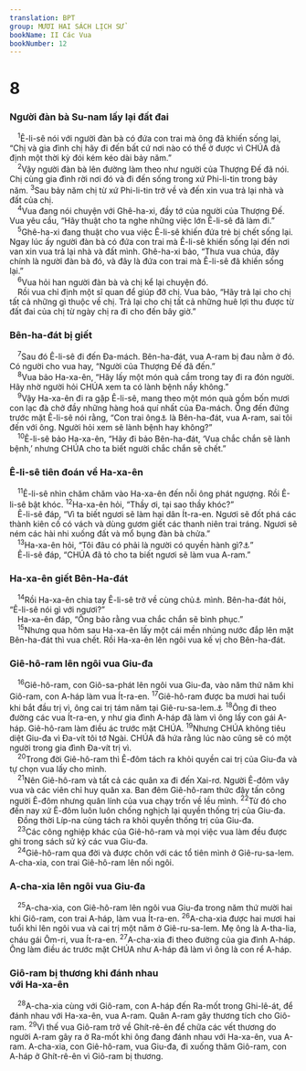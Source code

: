 ```yaml
---
translation: BPT
group: MƯƠI HAI SÁCH LỊCH SỬ
bookName: II Các Vua 
bookNumber: 12
---
```


<div class="title"><h1>8</h1><h3>Người đàn bà Su-nam lấy lại đất đai</h3></div>
<span class="verse 2vua_8_1"> <sup>1</sup>Ê-li-sê nói với người đàn bà có đứa con trai mà ông đã khiến sống lại, “Chị và gia đình chị hãy đi đến bất cứ nơi nào có thể ở được vì CHÚA đã định một thời kỳ đói kém kéo dài bảy năm.”<br/></span>
<span class="verse 2vua_8_2"> <sup>2</sup>Vậy người đàn bà lên đường làm theo như người của Thượng Đế đã nói. Chị cùng gia đình rời nơi đó và đi đến sống trong xứ Phi-li-tin trong bảy năm.</span>
<span class="verse 2vua_8_3"><sup>3</sup>Sau bảy năm chị từ xứ Phi-li-tin trở về và đến xin vua trả lại nhà và đất của chị.<br/></span>
<span class="verse 2vua_8_4"> <sup>4</sup>Vua đang nói chuyện với Ghê-ha-xi, đầy tớ của người của Thượng Đế. Vua yêu cầu, “Hãy thuật cho ta nghe những việc lớn Ê-li-sê đã làm đi.”<br/></span>
<span class="verse 2vua_8_5"> <sup>5</sup>Ghê-ha-xi đang thuật cho vua việc Ê-li-sê khiến đứa trẻ bị chết sống lại. Ngay lúc ấy người đàn bà có đứa con trai mà Ê-li-sê khiến sống lại đến nơi van xin vua trả lại nhà và đất mình. Ghê-ha-xi bảo, “Thưa vua chúa, đây chính là người đàn bà đó, và đây là đứa con trai mà Ê-li-sê đã khiến sống lại.”<br/></span>
<span class="verse 2vua_8_6"> <sup>6</sup>Vua hỏi han người đàn bà và chị kể lại chuyện đó.<br/> Rồi vua chỉ định một sĩ quan để giúp đỡ chị. Vua bảo, “Hãy trả lại cho chị tất cả những gì thuộc về chị. Trả lại cho chị tất cả những huê lợi thu được từ đất đai của chị từ ngày chị ra đi cho đến bây giờ.”<br/></span>
<div class="title"><h3>Bên-ha-đát bị giết</h3></div>
<span class="verse 2vua_8_7"> <sup>7</sup>Sau đó Ê-li-sê đi đến Đa-mách. Bên-ha-đát, vua A-ram bị đau nằm ở đó. Có người cho vua hay, “Người của Thượng Đế đã đến.”<br/></span>
<span class="verse 2vua_8_8"> <sup>8</sup>Vua bảo Ha-xa-ên, “Hãy lấy một món quà cầm trong tay đi ra đón người. Hãy nhờ người hỏi CHÚA xem ta có lành bệnh nầy không.”<br/></span>
<span class="verse 2vua_8_9"> <sup>9</sup>Vậy Ha-xa-ên đi ra gặp Ê-li-sê, mang theo một món quà gồm bốn mươi con lạc đà chở đầy những hàng hoá quí nhất của Đa-mách. Ông đến đứng trước mặt Ê-li-sê nói rằng, “Con trai ông<a data-toggle="tooltip" data-placement="bottom" title="Hay “đệ tử.”">⚓</a> là Bên-ha-đát, vua A-ram, sai tôi đến với ông. Người hỏi xem sẽ lành bệnh hay không?”<br/></span>
<span class="verse 2vua_8_10"> <sup>10</sup>Ê-li-sê bảo Ha-xa-ên, “Hãy đi bảo Bên-ha-đát, ‘Vua chắc chắn sẽ lành bệnh,’ nhưng CHÚA cho ta biết người chắc chắn sẽ chết.”<br/></span>
<div class="title"><h3>Ê-li-sê tiên đoán về Ha-xa-ên</h3></div>
<span class="verse 2vua_8_11"> <sup>11</sup>Ê-li-sê nhìn chăm chăm vào Ha-xa-ên đến nỗi ông phát ngượng. Rồi Ê-li-sê bật khóc.</span>
<span class="verse 2vua_8_12"><sup>12</sup>Ha-xa-ên hỏi, “Thầy ơi, tại sao thầy khóc?”<br/> Ê-li-sê đáp, “Vì ta biết ngươi sẽ làm hại dân Ít-ra-en. Ngươi sẽ đốt phá các thành kiên cố có vách và dùng gươm giết các thanh niên trai tráng. Ngươi sẽ ném các hài nhi xuống đất và mổ bụng đàn bà chửa.”<br/></span>
<span class="verse 2vua_8_13"> <sup>13</sup>Ha-xa-ên hỏi, “Tôi đâu có phải là người có quyền hành gì?<a data-toggle="tooltip" data-placement="bottom" title="Nguyên văn, “Kẻ tôi tớ ông chỉ là con chó mà thôi.”">⚓</a>”<br/> Ê-li-sê đáp, “CHÚA đã tỏ cho ta biết ngươi sẽ làm vua A-ram.”<br/></span>
<div class="title"><h3>Ha-xa-ên giết Bên-Ha-đát</h3></div>
<span class="verse 2vua_8_14"> <sup>14</sup>Rồi Ha-xa-ên chia tay Ê-li-sê trở về cùng chủ<a data-toggle="tooltip" data-placement="bottom" title="Hay “vua.”">⚓</a> mình. Bên-ha-đát hỏi, “Ê-li-sê nói gì với ngươi?”<br/> Ha-xa-ên đáp, “Ông bảo rằng vua chắc chắn sẽ bình phục.”<br/></span>
<span class="verse 2vua_8_15"> <sup>15</sup>Nhưng qua hôm sau Ha-xa-ên lấy một cái mền nhúng nước đắp lên mặt Bên-ha-đát thì vua chết. Rồi Ha-xa-ên lên ngôi vua kế vị cho Bên-ha-đát.<br/></span>
<div class="title"><h3>Giê-hô-ram lên ngôi vua Giu-đa</h3></div>
<span class="verse 2vua_8_16"> <sup>16</sup>Giê-hô-ram, con Giô-sa-phát lên ngôi vua Giu-đa, vào năm thứ năm khi Giô-ram, con A-háp làm vua Ít-ra-en.</span>
<span class="verse 2vua_8_17"><sup>17</sup>Giê-hô-ram được ba mươi hai tuổi khi bắt đầu trị vì, ông cai trị tám năm tại Giê-ru-sa-lem.<a data-toggle="tooltip" data-placement="bottom" title="Câu nầy có trong bản cổ Hi-lạp và Xy-ri. Bản Hê-bơ-rơ tiêu chuẩn ghi thêm “trong khi Giô-sa-phát vẫn còn làm vua Giu-đa.” Đó là theo tập tục Hê-bơ-rơ, cha và con cùng cai trị Giu-đa trong một thời gian.">⚓</a></span>
<span class="verse 2vua_8_18"><sup>18</sup>Ông đi theo đường các vua Ít-ra-en, y như gia đình A-háp đã làm vì ông lấy con gái A-háp. Giê-hô-ram làm điều ác trước mặt CHÚA.</span>
<span class="verse 2vua_8_19"><sup>19</sup>Nhưng CHÚA không tiêu diệt Giu-đa vì Đa-vít tôi tớ Ngài. CHÚA đã hứa rằng lúc nào cũng sẽ có một người trong gia đình Đa-vít trị vì.<br/></span>
<span class="verse 2vua_8_20"> <sup>20</sup>Trong đời Giê-hô-ram thì Ê-đôm tách ra khỏi quyền cai trị của Giu-đa và tự chọn vua lấy cho mình.<br/></span>
<span class="verse 2vua_8_21"> <sup>21</sup>Nên Giê-hô-ram và tất cả các quân xa đi đến Xai-rơ. Người Ê-đôm vây vua và các viên chỉ huy quân xa. Ban đêm Giê-hô-ram thức đậy tấn công người Ê-đôm nhưng quân lính của vua chạy trốn về lều mình.</span>
<span class="verse 2vua_8_22"><sup>22</sup>Từ đó cho đến nay xứ Ê-đôm luôn luôn chống nghịch lại quyền thống trị của Giu-đa.<br/> Đồng thời Líp-na cùng tách ra khỏi quyền thống trị của Giu-đa.<br/></span>
<span class="verse 2vua_8_23"> <sup>23</sup>Các công nghiệp khác của Giê-hô-ram và mọi việc vua làm đều được ghi trong sách sử ký các vua Giu-đa.<br/></span>
<span class="verse 2vua_8_24"> <sup>24</sup>Giê-hô-ram qua đời và được chôn với các tổ tiên mình ở Giê-ru-sa-lem. A-cha-xia, con trai Giê-hô-ram lên nối ngôi.<br/></span>
<div class="title"><h3>A-cha-xia lên ngôi vua Giu-đa</h3></div>
<span class="verse 2vua_8_25"> <sup>25</sup>A-cha-xia, con Giê-hô-ram lên ngôi vua Giu-đa trong năm thứ mười hai khi Giô-ram, con trai A-háp, làm vua Ít-ra-en.</span>
<span class="verse 2vua_8_26"><sup>26</sup>A-cha-xia được hai mươi hai tuổi khi lên ngôi vua và cai trị một năm ở Giê-ru-sa-lem. Mẹ ông là A-tha-lia, cháu gái Ôm-ri, vua Ít-ra-en.</span>
<span class="verse 2vua_8_27"><sup>27</sup>A-cha-xia đi theo đường của gia đình A-háp. Ông làm điều ác trước mặt CHÚA như A-háp đã làm vì ông là con rể A-háp.<br/></span>
<div class="title"><h3>Giô-ram bị thương khi đánh nhau<br/>với Ha-xa-ên</h3></div>
<span class="verse 2vua_8_28"> <sup>28</sup>A-cha-xia cùng với Giô-ram, con A-háp đến Ra-mốt trong Ghi-lê-át, để đánh nhau với Ha-xa-ên, vua A-ram. Quân A-ram gây thương tích cho Giô-ram.</span>
<span class="verse 2vua_8_29"><sup>29</sup>Vì thế vua Giô-ram trở về Ghít-rê-ên để chữa các vết thương do người A-ram gây ra ở Ra-mốt khi ông đang đánh nhau với Ha-xa-ên, vua A-ram. A-cha-xia, con Giê-hô-ram, vua Giu-đa, đi xuống thăm Giô-ram, con A-háp ở Ghít-rê-ên vì Giô-ram bị thương.<br/></span>
